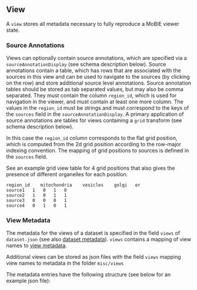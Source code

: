 ## <a name="view"></a>View

A `view` stores all metadata necessary to fully reproduce a MoBIE viewer state.

### <a name="view-source-annotations"></a>Source Annotations

Views can optionally contain source annotations, which are specified via a `sourceAnnotationDisplay` (see schema description below). Source annotations contain a table, which has rows that are associated with the sources in this view and can be used to navigate to the sources (by clicking on the row) and store additional source level annotations.
Source annotation tables should be stored as tab separated values, but may also be comma separated.
They must contain the column `region_id`, which is used for navigation in the viewer, and must contain at least one more column.
The values in the `region_id` must be strings and must correspond to the keys of the `sources` field in the `sourceAnnotationDisplay`.
A primary application of source annotations are tables for views containing a `grid` transform (see schema description below).

In this case the `region_id` column corresponds to the flat grid position, which is computed from the 2d grid position according to the row-major indexing convention.
The mapping of grid positions to sources is defined in the `sources` field.

See an example grid view table for 4 grid positions that also gives the presence of different organelles for each position.
```tsv
region_id    mitochondria    vesicles    golgi   er
source1   1   0   1   0
source2   1   0   1   1
source3   0   0   0   1
source4   0   1   0   1
```

### <a name="view-metadata"></a>View Metadata

The metadata for the views of a dataset is specified in the field `views` of `dataset.json` (see also [dataset metadata](#dataset-metadata)).
`views` contains a mapping of view names to [view metadata](https://github.com/mobie/mobie.github.io/tree/master/schema/view.schema.json).

Additional views can be stored as json files with the field `views` mapping view names to metadata in the folder `misc/views`

The metadata entries have the following structure (see below for an example json file):
